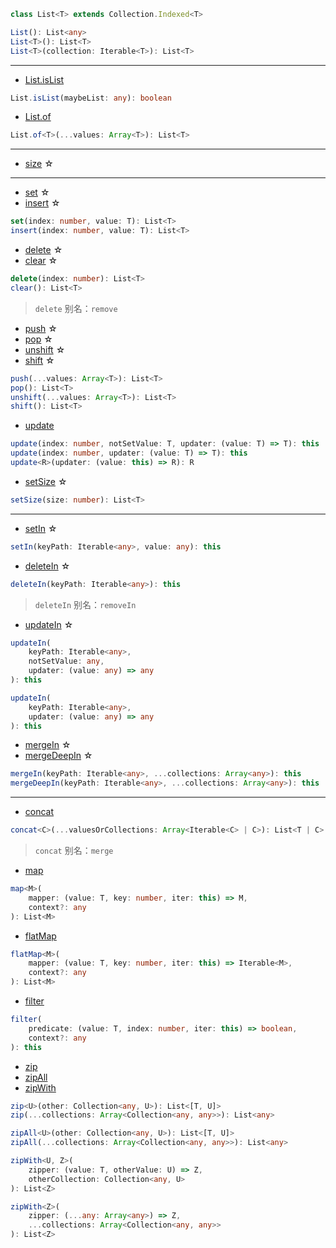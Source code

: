 ```ts
class List<T> extends Collection.Indexed<T>
```

```ts
List(): List<any>
List<T>(): List<T>
List<T>(collection: Iterable<T>): List<T>
```

---

- [List.isList](https://facebook.github.io/immutable-js/docs/#/List/isList)

```ts
List.isList(maybeList: any): boolean
```

- [List.of](https://facebook.github.io/immutable-js/docs/#/List/of)

```ts
List.of<T>(...values: Array<T>): List<T>
```

---

- [size](https://facebook.github.io/immutable-js/docs/#/List/size) ☆

---

- [set](https://facebook.github.io/immutable-js/docs/#/List/set) ☆
- [insert](https://facebook.github.io/immutable-js/docs/#/List/insert) ☆

```ts
set(index: number, value: T): List<T>
insert(index: number, value: T): List<T>
```

- [delete](https://facebook.github.io/immutable-js/docs/#/List/delete) ☆
- [clear](https://facebook.github.io/immutable-js/docs/#/List/clear) ☆

```ts
delete(index: number): List<T>
clear(): List<T>
```

> `delete` 别名：`remove`

- [push](https://facebook.github.io/immutable-js/docs/#/List/push) ☆
- [pop](https://facebook.github.io/immutable-js/docs/#/List/pop) ☆
- [unshift](https://facebook.github.io/immutable-js/docs/#/List/unshift) ☆
- [shift](https://facebook.github.io/immutable-js/docs/#/List/shift) ☆

```ts
push(...values: Array<T>): List<T>
pop(): List<T>
unshift(...values: Array<T>): List<T>
shift(): List<T>
```

- [update](https://facebook.github.io/immutable-js/docs/#/List/update)

```ts
update(index: number, notSetValue: T, updater: (value: T) => T): this
update(index: number, updater: (value: T) => T): this
update<R>(updater: (value: this) => R): R
```

- [setSize](https://facebook.github.io/immutable-js/docs/#/List/setSize) ☆

```ts
setSize(size: number): List<T>
```

---

- [setIn](https://facebook.github.io/immutable-js/docs/#/List/setIn) ☆

```ts
setIn(keyPath: Iterable<any>, value: any): this
```

- [deleteIn](https://facebook.github.io/immutable-js/docs/#/List/deleteIn) ☆

```ts
deleteIn(keyPath: Iterable<any>): this
```

> `deleteIn` 别名：`removeIn`

- [updateIn](https://facebook.github.io/immutable-js/docs/#/List/updateIn) ☆

```ts
updateIn(
    keyPath: Iterable<any>,
    notSetValue: any,
    updater: (value: any) => any
): this

updateIn(
    keyPath: Iterable<any>,
    updater: (value: any) => any
): this
```

- [mergeIn](https://facebook.github.io/immutable-js/docs/#/List/mergeIn) ☆
- [mergeDeepIn](https://facebook.github.io/immutable-js/docs/#/List/mergeDeepIn) ☆

```ts
mergeIn(keyPath: Iterable<any>, ...collections: Array<any>): this
mergeDeepIn(keyPath: Iterable<any>, ...collections: Array<any>): this
```

---

- [concat](https://facebook.github.io/immutable-js/docs/#/List/concat)

```ts
concat<C>(...valuesOrCollections: Array<Iterable<C> | C>): List<T | C>
```

> `concat` 别名：`merge`

- [map](https://facebook.github.io/immutable-js/docs/#/List/map)

```ts
map<M>(
    mapper: (value: T, key: number, iter: this) => M,
    context?: any
): List<M>
```

- [flatMap](https://facebook.github.io/immutable-js/docs/#/List/flatMap)

```ts
flatMap<M>(
    mapper: (value: T, key: number, iter: this) => Iterable<M>,
    context?: any
): List<M>
```

- [filter](https://facebook.github.io/immutable-js/docs/#/List/filter)

```ts
filter(
    predicate: (value: T, index: number, iter: this) => boolean,
    context?: any
): this
```

- [zip](https://facebook.github.io/immutable-js/docs/#/List/zip)
- [zipAll](https://facebook.github.io/immutable-js/docs/#/List/zipAll)
- [zipWith](https://facebook.github.io/immutable-js/docs/#/List/zipWith)

```ts
zip<U>(other: Collection<any, U>): List<[T, U]>
zip(...collections: Array<Collection<any, any>>): List<any>

zipAll<U>(other: Collection<any, U>): List<[T, U]>
zipAll(...collections: Array<Collection<any, any>>): List<any>

zipWith<U, Z>(
    zipper: (value: T, otherValue: U) => Z,
    otherCollection: Collection<any, U>
): List<Z>

zipWith<Z>(
    zipper: (...any: Array<any>) => Z,
    ...collections: Array<Collection<any, any>>
): List<Z>
```
